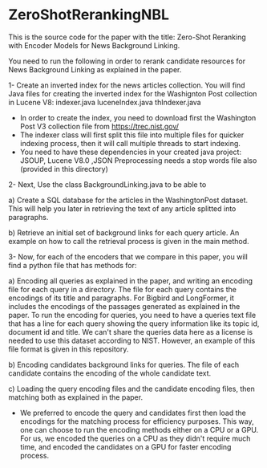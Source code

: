 # ZeroShotRerankingNBL

This is the source code for the paper with the title: Zero-Shot Reranking with Encoder Models for News Background Linking.

You need to run the following in order to rerank candidate resources for News Background Linking as explained in the paper.

1- Create an inverted index for the news articles collection. You will find Java files for creating the inverted index for the Washignton Post collection in Lucene V8: indexer.java luceneIndex.java thIndexer.java

- In order to create the index, you need to download first the Washington Post V3 collection file from https://trec.nist.gov/
- The indexer class will first split this file into multiple files for quicker indexing process, then it will call multiple threads to start indexing.
- You need to have these dependencies in your created java project: JSOUP, Lucene V8.0 ,JSON
Preprocessing needs a stop words file also (provided in this directory)


2- Next, Use the class BackgroundLinking.java to be able to 

a) Create a SQL database for the articles in the WashingtonPost dataset. This will help you later in retrieving the text of any article splitted into paragraphs. 

b) Retrieve an initial set of background links for each query article. An example on how to call the retrieval process is given in the main method.


3- Now, for each of the encoders that we compare in this paper, you will find a python file that has methods for:

a) Encoding all queries as explained in the paper, and writing an encoding file for each query in a directory. The file for each query contains the encodings of its title and paragraphs. For Bigbird and LongFormer, it includes the encodings of the passages generated as explained in the paper. To run the encoding for queries, you need to have a queries text file that has a line for each query showing the query information like its  topic id, document id and title. We can't share the queries data here as a license is needed to use this dataset according to NIST. However, an example of this file format is given in this repository.

b) Encoding candidates background links for queries.  The file of each candidate contains the encoding of the whole candidate text.

c) Loading the query encoding files and the candidate encoding files, then matching both as explained in the paper.

- We preferred to encode the query and candidates first then load the encodings for the matching process for efficiency purposes. This way, one can choose to run the encoding methods either on a CPU or a GPU. For us, we encoded the queries on a CPU as they didn't require much time, and encoded the candidates on a GPU for faster encoding process.
